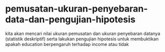 # pemusatan-ukuran-penyebaran-data-dan-pengujian-hipotesis
kita akan mencari nilai ukuran pemusatan dan ukuran penyebaran datanya (statistik deskriptif) serta lakukan pengujian hipotesis untuk membuktikan apakah education berpengaruh terhadap income atau tidak
